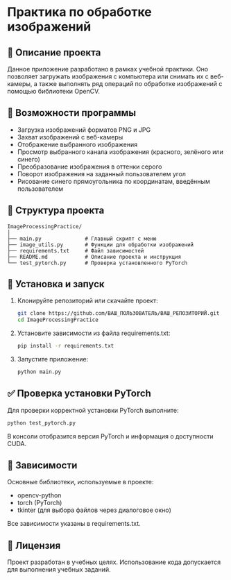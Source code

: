 # Практика по обработке изображений

## 📌 Описание проекта
Данное приложение разработано в рамках учебной практики. Оно позволяет загружать изображения с компьютера или снимать их с веб-камеры, а также выполнять ряд операций по обработке изображений с помощью библиотеки OpenCV.

## 🔧 Возможности программы
- Загрузка изображений форматов PNG и JPG
- Захват изображений с веб-камеры
- Отображение выбранного изображения
- Просмотр выбранного канала изображения (красного, зелёного или синего)
- Преобразование изображения в оттенки серого
- Поворот изображения на заданный пользователем угол
- Рисование синего прямоугольника по координатам, введённым пользователем

## 📂 Структура проекта
```
ImageProcessingPractice/
│
├── main.py              # Главный скрипт с меню
├── image_utils.py       # Функции для обработки изображений
├── requirements.txt     # Файл зависимостей
├── README.md            # Описание проекта и инструкция
└── test_pytorch.py      # Проверка установленного PyTorch
```

## 🚀 Установка и запуск
1. Клонируйте репозиторий или скачайте проект:
   ```bash
   git clone https://github.com/ВАШ_ПОЛЬЗОВАТЕЛЬ/ВАШ_РЕПОЗИТОРИЙ.git
   cd ImageProcessingPractice
   ```

2. Установите зависимости из файла requirements.txt:
   ```bash
   pip install -r requirements.txt
   ```

3. Запустите приложение:
   ```bash
   python main.py
   ```

## ✅ Проверка установки PyTorch
Для проверки корректной установки PyTorch выполните:
```bash
python test_pytorch.py
```

В консоли отобразится версия PyTorch и информация о доступности CUDA.

## 📸 Зависимости
Основные библиотеки, используемые в проекте:
- opencv-python
- torch (PyTorch)
- tkinter (для выбора файлов через диалоговое окно)

Все зависимости указаны в requirements.txt.

## 📄 Лицензия
Проект разработан в учебных целях. Использование кода допускается для выполнения учебных заданий.
